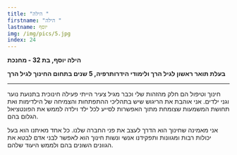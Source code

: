 ```yaml
---
title: "הילה "
firstname: "הילה "
lastname: יוסף
img: /img/pics/5.jpg
index: 24
---
```

**הילה יוסף, בת 32 - מחנכת**

**בעלת תואר ראשון לגיל הרך ולימודי הידרותרפיה, 5 שנים בתחום החינוך לגיל הרך**

- - -

חינוך וטיפול הם חלק מהזהות שלי וכבר מגיל צעיר הייתי פעילה חינוכית בתנועת נוער וגני ילדים. אני אוהבת את הריגוש שיש בתהליכי ההתפתחות והצמיחה של הילדימות ואת תחושת המשמעות שצומחת מתוך האפשרות לסייע לכל ילד וילדה לממש את הפונטציאל הגלום בהם.

אני מאמינה שחינוך הוא הדרך לעצב את פני החברה שלנו. כל אחד מאיתנו הוא בעל יכולות רבות ומגוונות ותפקידנו אנשי ונשות חינוך הוא לאפשר לבני אדם לבטא את הגוונים השונים בהם ולממש היעוד שלהם.